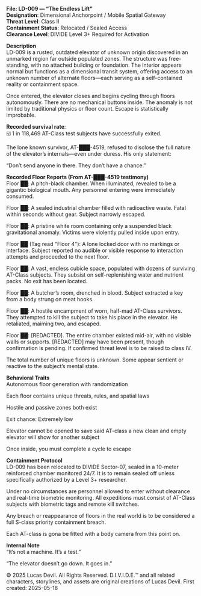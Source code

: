 **File: LD-009 — “The Endless Lift”**   
**Designation**: Dimensional Anchorpoint / Mobile Spatial Gateway  
**Threat Level**: Class II   
**Containment Status**: Relocated / Sealed Access  
**Clearance Level**: DIVIDE Level 3+ Required for Activation   

**Description**     
LD-009 is a rusted, outdated elevator of unknown origin discovered in an unmarked region far outside populated zones. The structure was free-standing, with no attached building or foundation. The interior appears normal but functions as a dimensional transit system, offering access to an unknown number of alternate floors—each serving as a self-contained reality or containment space.

Once entered, the elevator closes and begins cycling through floors autonomously. There are no mechanical buttons inside. The anomaly is not limited by traditional physics or floor count. Escape is statistically improbable.

**Recorded survival rate**:   
☑️ 1 in 118,469 AT-Class test subjects have successfully exited.

The lone known survivor, AT-███-4519, refused to disclose the full nature of the elevator’s internals—even under duress. His only statement:

“Don’t send anyone in there. They don’t have a chance.”

**Recorded Floor Reports (From AT-███-4519 testimony)**   
Floor ██: A pitch-black chamber. When illuminated, revealed to be a gigantic biological mouth. Any personnel entering were immediately consumed.

Floor ██: A sealed industrial chamber filled with radioactive waste. Fatal within seconds without gear. Subject narrowly escaped.

Floor ██: A pristine white room containing only a suspended black gravitational anomaly. Victims were violently pulled inside upon entry.

Floor ██ (Tag read "Floor 4"): A lone locked door with no markings or interface. Subject reported no audible or visible response to interaction attempts and proceeded to the next floor.

Floor ██: A vast, endless cubicle space, populated with dozens of surviving AT-Class subjects. They subsist on self-replenishing water and nutrient packs. No exit has been located.

Floor ██: A butcher’s room, drenched in blood. Subject extracted a key from a body strung on meat hooks.

Floor ██: A hostile encampment of worn, half-mad AT-Class survivors. They attempted to kill the subject to take his place in the elevator. He retaliated, maiming two, and escaped.

Floor ██: [REDACTED]. The entire chamber existed mid-air, with no visible walls or supports. [REDACTED] may have been present, though confirmation is pending. If confirmed threat level is to be raised to class IV.

The total number of unique floors is unknown. Some appear sentient or reactive to the subject’s mental state.

**Behavioral Traits**   
Autonomous floor generation with randomization

Each floor contains unique threats, rules, and spatial laws


Hostile and passive zones both exist

Exit chance: Extremely low

Elevator cannot be opened to save said AT-class a new clean and empty elevator will show for another subject

Once inside, you must complete a cycle to escape

**Containment Protocol**   
LD-009 has been relocated to DIVIDE Sector-07, sealed in a 10-meter reinforced chamber monitored 24/7. It is to remain sealed off unless specifically authorized by a Level 3+ researcher.

Under no circumstances are personnel allowed to enter without clearance and real-time biometric monitoring. All expeditions must consist of AT-Class subjects with biometric tags and remote kill switches.

Any breach or reappearance of floors in the real world is to be considered a full S-class priority containment breach.  

Each AT-class is gona be fitted with a body camera from this point on.  

**Internal Note**   
“It’s not a machine. It’s a test.”

“The elevator doesn’t go down. It goes in.”









© 2025 Lucas Devil. All Rights Reserved. D.I.V.I.D.E.™ and all related characters, storylines, and assets are original creations of Lucas Devil. First created: 2025-05-18
